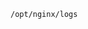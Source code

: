 <!-- usedin: [ _includes/_inlines/StackManagement/common/logging/logging_other-v1.md] -->

```
/opt/nginx/logs
```
